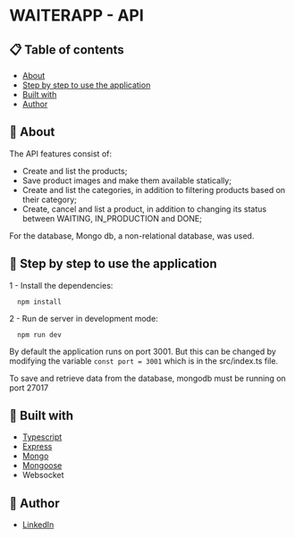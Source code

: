 # WAITERAPP - API

## 📋 Table of contents

- [About](#about)
- [Step by step to use the application](#step-by-step-to-use-the-application)
- [Built with](#built-with)
- [Author](#author)

## 📃 About

The API features consist of:

- Create and list the products;
- Save product images and make them available statically;
- Create and list the categories, in addition to filtering products based on their category;
- Create, cancel and list a product, in addition to changing its status between WAITING, IN_PRODUCTION and DONE;

For the database, Mongo db, a non-relational database, was used.

## 🚀 Step by step to use the application

1 - Install the dependencies:

```
  npm install
```

2 - Run de server in development mode:

```
  npm run dev
```

By default the application runs on port 3001. But this can be changed by modifying the variable ``const port = 3001`` which is in the src/index.ts file.

To save and retrieve data from the database, mongodb must be running on port 27017

## 🔧 Built with

- [Typescript](https://www.typescriptlang.org/)
- [Express](https://expressjs.com/pt-br/)
- [Mongo](https://www.mongodb.com/)
- [Mongoose](https://mongoosejs.com/)
- Websocket

## 🤵 Author

- [LinkedIn](https://www.linkedin.com/in/kevenpacheco/)
